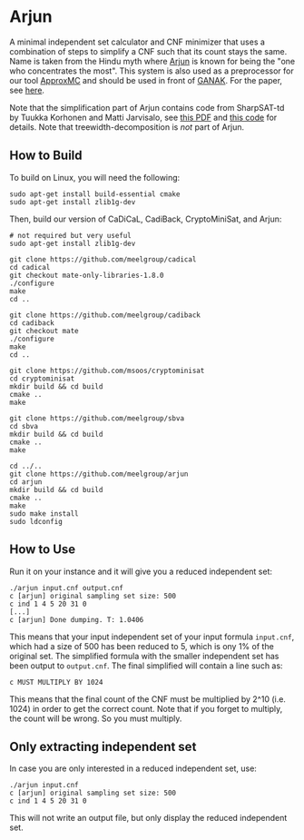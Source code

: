 # Arjun

A minimal independent set calculator and CNF minimizer that uses a combination of steps to simplify a CNF such that its count stays the same. Name is taken from the Hindu myth where [Arjun](https://en.wikipedia.org/wiki/Arjuna) is known for being the "one who concentrates the most". This system is also used as a preprocessor for our tool [ApproxMC](https://github.com/meelgroup/ApproxMC) and should be used in front of [GANAK](https://github.com/meelgroup/ganak). For the paper, see [here](http://www.msoos.org/wordpress/wp-content/uploads/2022/08/arjun.pdf).

Note that the simplification part of Arjun contains code from SharpSAT-td by Tuukka Korhonen and Matti Jarvisalo, see [this PDF](https://raw.githubusercontent.com/Laakeri/sharpsat-td/main/description.pdf) and [this code](https://github.com/Laakeri/sharpsat-td) for details. Note that treewidth-decomposition is _not_ part of Arjun.


## How to Build
To build on Linux, you will need the following:
```
sudo apt-get install build-essential cmake
sudo apt-get install zlib1g-dev
```

Then, build our version of CaDiCaL, CadiBack, CryptoMiniSat, and Arjun:
```
# not required but very useful
sudo apt-get install zlib1g-dev

git clone https://github.com/meelgroup/cadical
cd cadical
git checkout mate-only-libraries-1.8.0
./configure
make
cd ..

git clone https://github.com/meelgroup/cadiback
cd cadiback
git checkout mate
./configure
make
cd ..

git clone https://github.com/msoos/cryptominisat
cd cryptominisat
mkdir build && cd build
cmake ..
make

git clone https://github.com/meelgroup/sbva
cd sbva
mkdir build && cd build
cmake ..
make

cd ../..
git clone https://github.com/meelgroup/arjun
cd arjun
mkdir build && cd build
cmake ..
make
sudo make install
sudo ldconfig
```

## How to Use

Run it on your instance and it will give you a reduced independent set:

```
./arjun input.cnf output.cnf
c [arjun] original sampling set size: 500
c ind 1 4 5 20 31 0
[...]
c [arjun] Done dumping. T: 1.0406
```
This means that your input independent set of your input formula `input.cnf`, which had a size of 500 has been reduced to 5, which is ony 1% of the original set. The simplified formula with the smaller independent set has been output to `output.cnf`. The final simplified will contain a line such as:

```
c MUST MULTIPLY BY 1024
```

This means that the final count of the CNF must be multiplied by 2^10 (i.e. 1024) in order to get the correct count. Note that if you forget to multiply, the count will be wrong. So you must multiply.

## Only extracting independent set
In case you are only interested in a reduced independent set, use:
```
./arjun input.cnf
c [arjun] original sampling set size: 500
c ind 1 4 5 20 31 0
```

This will not write an output file, but only display the reduced independent set.


